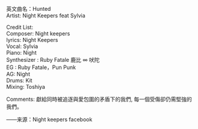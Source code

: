 英文曲名：Hunted  
Artist: Night Keepers feat Sylvia  

Credit List:  
Composer: Night keepers  
lyrics: Night Keepers  
Vocal: Sylvia  
Piano: Night  
Synthesizer : Ruby Fatale 鹿比 ∞ 吠陀  
EG : Ruby Fatale，Pun Punk  
AG: Night  
Drums: Kit  
Mixing: Toshiya  

Comments: 獻給同時被追逐與愛包圍的矛盾下的我們, 每一個受傷卻仍需堅強的我們。  

——来源：Night keepers facebook